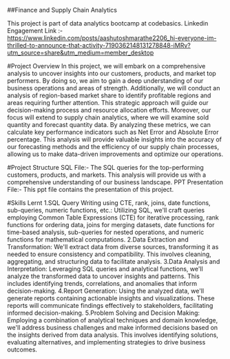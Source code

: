 ##Finance and Supply Chain Analytics 

This project is part of data analytics bootcamp at codebasics.
Linkedin Engagement Link :- https://www.linkedin.com/posts/aashutoshmarathe2206_hi-everyone-im-thrilled-to-announce-that-activity-7190362148131278848-iMRv?utm_source=share&utm_medium=member_desktop

#Project Overview
In this project, we will embark on a comprehensive analysis to uncover insights into our customers, products, and market top performers. By doing so, we aim to gain a deep understanding of our business operations and areas of strength. Additionally, we will conduct an analysis of region-based market share to identify profitable regions and areas requiring further attention. This strategic approach will guide our decision-making process and resource allocation efforts.
Moreover, our focus will extend to supply chain analytics, where we will examine sold quantity and forecast quantity data. By analyzing these metrics, we can calculate key performance indicators such as Net Error and Absolute Error percentage. This analysis will provide valuable insights into the accuracy of our forecasting methods and the efficiency of our supply chain processes, allowing us to make data-driven improvements and optimize our operations.

#Project Structure
SQL File:-  The SQL queries for the top-performing customers, products, and markets. This analysis will provide us with a comprehensive understanding of our business landscape.
PPT Presentation File:- This ppt file contains the presentation of this project.

#Skills Lernt
1.SQL Query Writing using CTE, rank, joins, date functions, sub-queries, numeric functions, etc.: Utilizing SQL, we'll craft queries employing Common Table Expressions (CTE) for iterative processing, rank functions for ordering data, joins for merging datasets, date functions for time-based analysis, sub-queries for nested operations, and numeric functions for mathematical computations.
2.Data Extraction and Transformation: We'll extract data from diverse sources, transforming it as needed to ensure consistency and compatibility. This involves cleaning, aggregating, and structuring data to facilitate analysis.
3.Data Analysis and Interpretation: Leveraging SQL queries and analytical functions, we'll analyze the transformed data to uncover insights and patterns. This includes identifying trends, correlations, and anomalies that inform decision-making.
4.Report Generation: Using the analyzed data, we'll generate reports containing actionable insights and visualizations. These reports will communicate findings effectively to stakeholders, facilitating informed decision-making.
5.Problem Solving and Decision Making: Employing a combination of analytical techniques and domain knowledge, we'll address business challenges and make informed decisions based on the insights derived from data analysis. This involves identifying solutions, evaluating alternatives, and implementing strategies to drive business outcomes.





